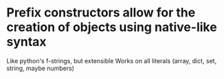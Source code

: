 # Prefix constructors allow for the creation of objects using native-like syntax
Like python's f-strings, but extensible
Works on all literals (array, dict, set, string, maybe numbers)
